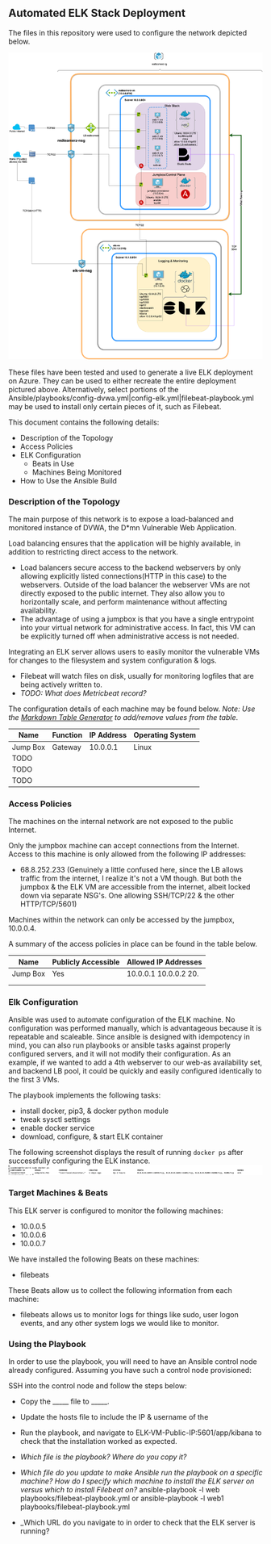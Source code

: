 ## Automated ELK Stack Deployment

The files in this repository were used to configure the network depicted below.

![ELK Network Diagram](https://github.com/buenasolas/ucsd-cybersec/blob/master/Images/ELK-diagram.png?raw=true)

These files have been tested and used to generate a live ELK deployment on Azure. They can be used to either recreate the entire deployment pictured above. Alternatively, select portions of the Ansible/playbooks/config-dvwa.yml|config-elk.yml|filebeat-playbook.yml may be used to install only certain pieces of it, such as Filebeat.

This document contains the following details:
- Description of the Topology
- Access Policies
- ELK Configuration
  - Beats in Use
  - Machines Being Monitored
- How to Use the Ansible Build


### Description of the Topology

The main purpose of this network is to expose a load-balanced and monitored instance of DVWA, the D*mn Vulnerable Web Application.

Load balancing ensures that the application will be highly available, in addition to restricting direct access to the network.
- Load balancers secure access to the backend webservers by only allowing explicitly listed connections(HTTP in this case) to the webservers. Outside of the load balancer the webserver VMs are not directly exposed to the public internet. They also allow you to horizontally scale, and perform maintenance without affecting availability. 
- The advantage of using a jumpbox is that you have a single entrypoint into your virtual network for administrative access. In fact, this VM can be explicitly turned off when administrative access is not needed.

Integrating an ELK server allows users to easily monitor the vulnerable VMs for changes to the filesystem and system configuration & logs.
- Filebeat will watch files on disk, usually for monitoring logfiles that are being actively written to.
- _TODO: What does Metricbeat record?_

The configuration details of each machine may be found below.
_Note: Use the [Markdown Table Generator](http://www.tablesgenerator.com/markdown_tables) to add/remove values from the table_.

| Name     | Function | IP Address | Operating System |
|----------|----------|------------|------------------|
| Jump Box | Gateway  | 10.0.0.1   | Linux            |
| TODO     |          |            |                  |
| TODO     |          |            |                  |
| TODO     |          |            |                  |

### Access Policies

The machines on the internal network are not exposed to the public Internet. 

Only the jumpbox machine can accept connections from the Internet. Access to this machine is only allowed from the following IP addresses:
- 68.8.252.233
(Genuinely a little confused here, since the LB allows traffic from the internet, I realize it's not a VM though. But both the jumpbox & the ELK VM are accessible from the internet, albeit locked down via separate NSG's. One allowing SSH/TCP/22 & the other HTTP/TCP/5601)

Machines within the network can only be accessed by the jumpbox, 10.0.0.4.

A summary of the access policies in place can be found in the table below.

| Name     | Publicly Accessible | Allowed IP Addresses |
|----------|---------------------|----------------------|
| Jump Box | Yes                 | 10.0.0.1 10.0.0.2 20.   |
|          |                     |                      |
|          |                     |                      |

### Elk Configuration

Ansible was used to automate configuration of the ELK machine. No configuration was performed manually, which is advantageous because it is repeatable and scaleable. Since ansible is designed with idempotency in mind, you can also run playbooks or ansible tasks against properly configured servers, and it will not modify their configuration. As an example, if we wanted to add a 4th webserver to our web-as availability set, and backend LB pool, it could be quickly and easily configured identically to the first 3 VMs.

The playbook implements the following tasks:
- install docker, pip3, & docker python module
- tweak sysctl settings
- enable docker service
- download, configure, & start ELK container


The following screenshot displays the result of running `docker ps` after successfully configuring the ELK instance.
![ELK docker ps output](https://github.com/buenasolas/ucsd-cybersec/blob/master/Images/elk-docker-ps.png?raw=true)


### Target Machines & Beats
This ELK server is configured to monitor the following machines:
- 10.0.0.5
- 10.0.0.6
- 10.0.0.7

We have installed the following Beats on these machines:
- filebeats

These Beats allow us to collect the following information from each machine:
- filebeats allows us to monitor logs for things like sudo, user logon events, and any other system logs we would like to monitor.

### Using the Playbook
In order to use the playbook, you will need to have an Ansible control node already configured. Assuming you have such a control node provisioned: 

SSH into the control node and follow the steps below:
- Copy the _____ file to _____.
- Update the hosts file to include the IP & username of the 
- Run the playbook, and navigate to ELK-VM-Public-IP:5601/app/kibana to check that the installation worked as expected.

- _Which file is the playbook? Where do you copy it?_
- _Which file do you update to make Ansible run the playbook on a specific machine? How do I specify which machine to install the ELK server on versus which to install Filebeat on?_
ansible-playbook -l web playbooks/filebeat-playbook.yml
or
ansible-playbook -l web1 playbooks/filebeat-playbook.yml

- _Which URL do you navigate to in order to check that the ELK server is running?

